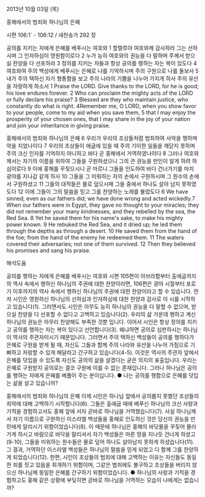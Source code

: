 2013년 10월 03일 (목)

홍해에서의 범죄와 하나님의 은혜



시편 106:1` - 106:12 / 새찬송가 292 장


공의를 지키는 자에게 은혜를 베푸시는 여호와
1 할렐루야 여호와께 감사하라 그는 선하시며 그 인자하심이 영원함이로다 2 누가 능히 여호와의 권능을 다 말하며 주께서 받으실 찬양을 다 선포하랴 3 정의를 지키는 자들과 항상 공의를 행하는 자는 복이 있도다 4 여호와여 주의 백성에게 베푸시는 은혜로 나를 기억하시며 주의 구원으로 나를 돌보사 5 내가 주의 택하신 자가 형통함을 보고 주의 나라의 기쁨을 나누어 가지게 하사 주의 유산을 자랑하게 하소서
1 Praise the LORD. Give thanks to the LORD, for he is good; his love endures forever. 2 Who can proclaim the mighty acts of the LORD or fully declare his praise? 3 Blessed are they who maintain justice, who constantly do what is right. 4Remember me, O LORD, when you show favor to your people, come to my aid when you save them, 5 that I may enjoy the prosperity of your chosen ones, that I may share in the joy of your nation and join your inheritance in
giving praise.

홍해에서의 범죄와 하나님의 은혜
6 우리가 우리의 조상들처럼 범죄하여 사악을 행하며 악을 지었나이다 7 우리의 조상들이 애굽에 있을 때 주의 기이한 일들을 깨닫지 못하며 주의 크신 인자를 기억하지 아니하고 바다 곧 홍해에서 거역하였나이다 8 그러나 여호와께서는 자기의 이름을 위하여 그들을 구원하셨으니 그의 큰 권능을 만인이 알게 하려 하심이로다 9 이에 홍해를 꾸짖으시니 곧 마르니 그들을 인도하여 바다 건너가기를 마치 광야를 지나감 같게 하사 10 그들을 그 미워하는 자의 손에서 구원하시며 그 원수의 손에서 구원하셨고 11 그들의 대적들은 물로 덮으시매 그들 중에서 하나도 살아 남지 못하였도다 12 이에 그들이 그의 말씀을 믿고 그를 찬양하는 노래를 불렀도다
6 We have sinned, even as our fathers did; we have done wrong and acted wickedly.7 When our fathers were in Egypt, they gave no thought to your miracles; they did not remember your many kindnesses, and they rebelled by the sea, the Red Sea. 8 Yet he saved them for his name's sake, to make his mighty power known. 9 He rebuked the Red Sea, and it dried up; he led them through the depths as through a desert. 10 He saved them from the hand of the foe; from the hand of the enemy he redeemed them. 11 The waters covered their adversaries; not one of them survived. 12 Then they believed his promises and sang his praise.

해석도움





공의를 행하는 자에게 은혜를 베푸시는 여호와 
시편 105편이 아브라함부터 출애굽까지의 역사 속에서 행하신 하나님의 주권에 대한 찬양이라면, 106편은 광야 시절부터 포로기 이후까지의 역사 속에서 행하신 하나님의 주권에 대한 찬양이라고 할 수 있습니다. 먼저 시인은 영원하신 하나님의 선하심과 인자하심에 대한 찬양과 감사로 이 시를 시작하고 있습니다(1). 그러면서도 시인은 아무도 능히 하나님의 권능을 다 말할 수 없으며, 받으실 찬양을 다 선포할 수 없다고 고백하고 있습니다(2). 우리의 삶 가운데 행하고 계신 하나님의 권능은 아무리 찬양해도 부족한 것뿐 입니다. 이어서 시인은 항상 정의를 지키고 공의를 행하는 자는 복이 있다고 선언합니다(3). 왜냐하면 공의로 심판하시는 하나님이 역사의 주관자이시기 때문입니다. 그러면서 주의 택하신 백성들이 공의를 행하다가 은혜로 구원을 받게 될 때, 자신도 그들과 함께 주의 나라와 유산을 나누어 가짐으로 기뻐하고 자랑할 수 있게 해달라고 간구하고 있습니다(4-5). 이것은 역사의 주관자 앞에서 은혜를 덧입을 수 있도록 자신도 공의의 삶을 살겠다는 굳은 의지의 표출입니다. 우리는 은혜로 구원받지 공의로는 결코 구원에 이를 수 없는 존재입니다. 그러나 하나님은 공의를 행하는 자에게 은혜를 베풀어 주는 분이십니다.
● 나는 공의를 행함으로 은혜를 덧입는 삶을 살고 있습니까?

홍해에서의 범죄와 하나님의 은혜 
이제 시인은 하나님 앞에서 공의롭지 못했던 조상들의 죄악에 대해 고백하기 시작합니다(6). 그들은 출애굽 때에 베푸신 하나님의 크신 사랑과 기적을 경험하고서도 홍해 앞에 서자 곧바로 하나님을 거역했습니다(7). 사실 하나님께서 자기 이름으로 구원하신 이스라엘 백성들을 홍해로 인도하신 것은 당신의 권능을 만민에게 알리시기 위함이었습니다(8). 이 때문에 하나님은 홍해의 바닷물을 꾸짖어 물러가게 하시고 바람으로 바닥을 말리셔서 자기 백성들은 마른 땅을 지나듯 건너게 하셨고(9-10), 그들을 미워하는 원수들은 물로 덮어 하나도 살아남지 못하게 하셨습니다(11). 그 결과, 거역하던 이스라엘 백성들은 하나님의 말씀을 믿게 되었고 다 함께 그를 찬양하게 되었습니다(12). 한편, 시인이 조상들의 범죄에 대해 고백하는 이유는 자신들도 동일한 죄를 짓고 있음을 회개하기 위함이며, 그같은 범죄에도 불구하고 조상들을 버리지 않으신 하나님께 동일한 은혜를 간구하기 위함이었습니다.
● 하나님의 사랑과 기적을 경험하고도 홍해 같은 상황에 부딪히면 곧바로 하나님을 거역하는 모습이 나에게는 없습니까?